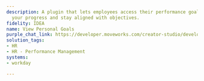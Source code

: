```yaml
---
description: A plugin that lets employees access their performance goals to track
  your progress and stay aligned with objectives.
fidelity: IDEA
name: View Personal Goals
purple_chat_link: https://developer.moveworks.com/creator-studio/developer-tools/purple-chat-builder/?workspace=%7B%22title%22%3A%22My+Workspace%22%2C%22botSettings%22%3A%7B%7D%2C%22mocks%22%3A%5B%7B%22id%22%3A2877%2C%22title%22%3A%22Mock+1%22%2C%22transcript%22%3A%7B%22settings%22%3A%7B%22colorStyle%22%3A%22LIGHT%22%2C%22startTime%22%3A%2211%3A43+AM%22%2C%22defaultPerson%22%3A%22GEORGIA%22%2C%22editable%22%3Atrue%7D%2C%22messages%22%3A%5B%7B%22from%22%3A%22USER%22%2C%22text%22%3A%22How+can+I+view+my+performance+goals%3F%22%7D%2C%7B%22from%22%3A%22BOT%22%2C%22text%22%3A%22%E2%9C%85+Authenticating+your+access+to+the+performance+management+system%5Cn%E2%9C%85+Retrieving+your+current+performance+goals%5Cn%F0%9F%94%81+Preparing+to+display+your+goals%22%2C%22cards%22%3A%5B%7B%22title%22%3A%22Your+Performance+Goals%22%2C%22text%22%3A%22Keeping+track+of+your+performance+goals+helps+you+stay+focused+and+aligned+with+your+career+aspirations.+Here+are+your+current+goals%3A%22%7D%2C%7B%22text%22%3A%22%3Cb%3EQ1+Objectives%3A%3C%2Fb%3E+Increase+sales+conversion+rate+by+10%25.%3Cbr%3E%3Cb%3EQ2+Objectives%3A%3C%2Fb%3E+Complete+Advanced+Sales+Training.%3Cbr%3E%3Cb%3EAnnual+Goal%3A%3C%2Fb%3E+Achieve+%27Exceeds+Expectations%27+in+customer+satisfaction+surveys.%3Cbr%3ETo+discuss+your+goals+or+make+adjustments%2C+please+schedule+a+meeting+with+your+manager.%22%2C%22buttons%22%3A%5B%7B%22style%22%3A%22PRIMARY%22%2C%22text%22%3A%22Schedule+Meeting+with+Manager%22%7D%2C%7B%22text%22%3A%22Review+More+Details%22%7D%5D%7D%5D%7D%5D%7D%7D%5D%7D
solution_tags:
- HR
- HR - Performance Management
systems:
- workday

---
```

